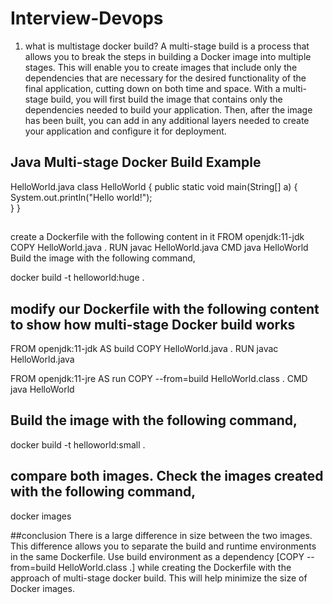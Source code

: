 # Interview-Devops
1. what is multistage docker build?
   A multi-stage build is a process that allows you to break the steps in building a Docker image into multiple stages. This will enable you to create images that include only the dependencies that are necessary for the desired functionality of the final application, cutting down on both time and space. With a multi-stage build, you will first build the image that contains only the dependencies needed to build your application. Then, after the image has been built, you can add in any additional layers needed to create your application and configure it for deployment.

## Java Multi-stage Docker Build Example
HelloWorld.java
class HelloWorld {
    public static void main(String[] a) {
    System.out.println("Hello world!");   
    }
}

## 
create a Dockerfile with the following content in it
FROM openjdk:11-jdk
COPY HelloWorld.java .
RUN javac HelloWorld.java
CMD java HelloWorld
Build the image with the following command,

docker build -t helloworld:huge .
## modify our Dockerfile with the following content to show how multi-stage Docker build works

FROM openjdk:11-jdk AS build
COPY HelloWorld.java .
RUN javac HelloWorld.java
 
FROM openjdk:11-jre AS run
COPY --from=build HelloWorld.class .
CMD java HelloWorld

## Build the image with the following command,

docker build -t helloworld:small .

 ## compare both images. Check the images created with the following command, 

docker images

##conclusion
There is a large difference in size between the two images. This difference allows you to separate the build and runtime environments in the same Dockerfile. Use build environment as a dependency [COPY --from=build HelloWorld.class .] while creating the Dockerfile with the approach of multi-stage docker build. This will help minimize the size of Docker images.

